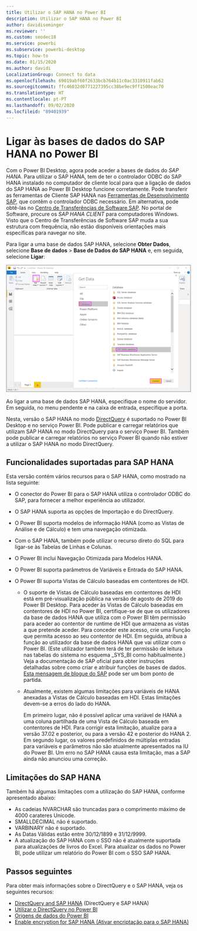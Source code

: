 ```yaml
---
title: Utilizar o SAP HANA no Power BI
description: Utilizar o SAP HANA no Power BI
author: davidiseminger
ms.reviewer: ''
ms.custom: seodec18
ms.service: powerbi
ms.subservice: powerbi-desktop
ms.topic: how-to
ms.date: 01/15/2020
ms.author: davidi
LocalizationGroup: Connect to data
ms.openlocfilehash: 69019abf60f2633bcb764b11c0ac3310911fab62
ms.sourcegitcommit: ffc46032d0771227395cc38be9ec9ff1500eac70
ms.translationtype: HT
ms.contentlocale: pt-PT
ms.lasthandoff: 09/02/2020
ms.locfileid: "89401939"
---
```

# <a name="connect-to-sap-hana-databases-in-power-bi"></a>Ligar às bases de dados do SAP HANA no Power BI

Com o Power BI Desktop, agora pode aceder a bases de dados do *SAP HANA*. Para utilizar o SAP HANA, tem de ter o controlador ODBC do SAP HANA instalado no computador de cliente local para que a ligação de dados do SAP HANA ao Power BI Desktop funcione corretamente. Pode transferir as ferramentas de Cliente SAP HANA nas [Ferramentas de Desenvolvimento SAP](https://tools.hana.ondemand.com/#hanatools), que contêm o controlador ODBC necessário. Em alternativa, pode obtê-las no [Centro de Transferências de Software SAP](https://support.sap.com/en/my-support/software-downloads.html). No portal de Software, procure os *SAP HANA CLIENT* para computadores Windows. Visto que o Centro de Transferências de Software SAP muda a sua estrutura com frequência, não estão disponíveis orientações mais específicas para navegar no site.

Para ligar a uma base de dados SAP HANA, selecione **Obter Dados**, selecione **Base de dados** > **Base de Dados do SAP HANA** e, em seguida, selecione **Ligar**:

![Base de dados SAP HANA, caixa de diálogo Obter Dados, Power BI Desktop](media/desktop-sap-hana/sap-hana-1.png)

Ao ligar a uma base de dados SAP HANA, especifique o nome do servidor. Em seguida, no menu pendente e na caixa de entrada, especifique a porta.

Nesta, versão o SAP HANA no modo [DirectQuery](desktop-directquery-sap-hana.md) é suportado no Power BI Desktop e no serviço Power BI. Pode publicar e carregar relatórios que utilizam SAP HANA no modo DirectQuery para o serviço Power BI. Também pode publicar e carregar relatórios no serviço Power BI quando não estiver a utilizar o SAP HANA no modo DirectQuery.

## <a name="supported-features-for-sap-hana"></a>Funcionalidades suportadas para SAP HANA

Esta versão contém vários recursos para o SAP HANA, como mostrado na lista seguinte:

* O conector do Power BI para o SAP HANA utiliza o controlador ODBC do SAP, para fornecer a melhor experiência ao utilizador.

* O SAP HANA suporta as opções de Importação e do DirectQuery.

* O Power BI suporta modelos de informação HANA (como as Vistas de Análise e de Cálculo) e tem uma navegação otimizada.

* Com o SAP HANA, também pode utilizar o recurso direto do SQL para ligar-se às Tabelas de Linhas e Colunas.

* O Power BI inclui Navegação Otimizada para Modelos HANA.

* O Power BI suporta parâmetros de Variáveis e Entrada do SAP HANA.

* O Power BI suporta Vistas de Cálculo baseadas em contentores de HDI.

  * O suporte de Vistas de Cálculo baseadas em contentores de HDI está em pré-visualização pública na versão de agosto de 2019 do Power BI Desktop. Para aceder às Vistas de Cálculo baseadas em contentores de HDI no Power BI, certifique-se de que os utilizadores da base de dados HANA que utiliza com o Power BI têm permissão para aceder ao contentor de runtime de HDI que armazena as vistas a que pretende aceder. Para conceder este acesso, crie uma Função que permita acesso ao seu contentor de HDI. Em seguida, atribua a função ao utilizador da base de dados HANA que vai utilizar com o Power BI. (Este utilizador também terá de ter permissão de leitura nas tabelas do sistema no esquema \_SYS\_BI como habitualmente.) Veja a documentação de SAP oficial para obter instruções detalhadas sobre como criar e atribuir funções de bases de dados. [Esta mensagem de blogue do SAP](https://blogs.sap.com/2018/01/24/the-easy-way-to-make-your-hdi-container-accessible-to-a-classic-database-user/) pode ser um bom ponto de partida.

  * Atualmente, existem algumas limitações para variáveis de HANA anexadas a Vistas de Cálculo baseadas em HDI. Estas limitações devem-se a erros do lado do HANA.
  
    Em primeiro lugar, não é possível aplicar uma variável de HANA a uma coluna partilhada de uma Vista de Cálculo baseada em contentores de HDI. Para corrigir esta limitação, atualize para a versão 37.02 e posterior, ou para a versão 42 e posterior do HANA 2. Em segundo lugar, os valores predefinidos de múltiplas entradas para variáveis e parâmetros não são atualmente apresentados na IU do Power BI. Um erro no SAP HANA causa esta limitação, mas a SAP ainda não anunciou uma correção.

## <a name="limitations-of-sap-hana"></a>Limitações do SAP HANA

Também há algumas limitações com a utilização do SAP HANA, conforme apresentado abaixo:

* As cadeias NVARCHAR são truncadas para o comprimento máximo de 4000 carateres Unicode.
* SMALLDECIMAL não é suportado.
* VARBINARY não é suportado.
* As Datas Válidas estão entre 30/12/1899 e 31/12/9999.
* A atualização do SAP HANA com o SSO não é atualmente suportada para atualizações de livros do Excel. Para atualizar os dados no Power BI, pode utilizar um relatório do Power BI com o SSO SAP HANA.

## <a name="next-steps"></a>Passos seguintes

Para obter mais informações sobre o DirectQuery e o SAP HANA, veja os seguintes recursos:

* [DirectQuery and SAP HANA](desktop-directquery-sap-hana.md) (DirectQuery e SAP HANA)
* [Utilizar o DirectQuery no Power BI](desktop-directquery-about.md)
* [Origens de dados do Power BI](power-bi-data-sources.md)
* [Enable encryption for SAP HANA (Ativar encriptação para o SAP HANA)](desktop-sap-hana-encryption.md)
